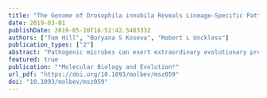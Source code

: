 ```yaml
---
title: "The Genome of Drosophila innubila Reveals Lineage-Specific Patterns of Selection in Immune Genes"
date: 2019-03-01
publishDate: 2019-05-28T16:52:42.548333Z
authors: ["Tom Hill", "Boryana S Koseva", "Robert L Unckless"]
publication_types: ["2"]
abstract: "Pathogenic microbes can exert extraordinary evolutionary pressure on their hosts. They can spread rapidly and sicken or even kill their host to promote their own proliferation. Because of this strong selective pressure, immune genes are some of the fastest evolving genes across metazoans, as highlighted in mammals and insects. Drosophila melanogaster serves as a powerful model for studying host/pathogen evolution. While Drosophila melanogaster are frequently exposed to various pathogens, little is known about D. melanogaster’s ecology, or if they are representative of other Drosophila species in terms of pathogen pressure. Here, we characterize the genome of Drosophila innubila, a mushroom-feeding species highly diverged from D. melanogaster and investigate the evolution of the immune system. We find substantial differences in the rates of evolution of immune pathways between D. innubila and D. melanogaster. Contrasting what was previously found for D. melanogaster, we find little evidence of rapid evolution of the antiviral RNAi genes and high rates of evolution in the Toll pathway. This suggests that, while immune genes tend to be rapidly evolving in most species, the specific genes that are fastest evolving may depend either on the pathogens faced by the host and/or divergence in the basic architecture of the host’s immune system."
featured: true
publication: "*Molecular Biology and Evolution*"
url_pdf: "https://doi.org/10.1093/molbev/msz059"
doi: "10.1093/molbev/msz059"
---
```



